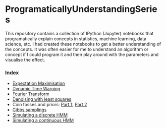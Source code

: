 # ProgramaticallyUnderstandingSeries

This repository contains a collection of IPython (Jupyter) notebooks that programatically explain concepts in statistics, machine learning, data science, etc. I had created these notebooks to get a better understanding of the concepts. It was often easier for me to understand an algorithm or concept if I could program it and then play around with the parameters and visualise the effect.

### Index

* [Expectation Maximisation](em.ipynb)
* [Dynamic Time Warping](dtw.ipynb)
* [Fourier Transform](ft.ipynb)
* [Denoising with least squares](denoising.ipynb)
* Coin tosses and priors: [Part 1](beta_coins.ipynb), [Part 2](mcmc_coins.ipynb)
* [Gibbs samplings](gibbs.ipynb)
* [Simulating a discrete HMM](hmm_simulate.ipynb)
* [Simulating a continuous HMM](hmm_continuous.ipynb)

